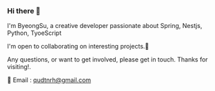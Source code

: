### Hi there 🙋
I'm ByeongSu, a creative developer passionate about Spring, Nestjs, Python, TyoeScript

I'm open to collaborating on interesting projects.🤝

Any questions, or want to get involved, please get in touch. Thanks for visiting!.

📧 Email : qudtnrh@gmail.com



